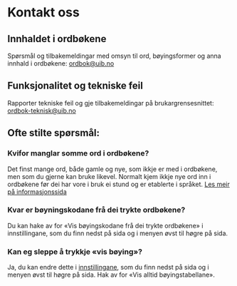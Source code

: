 # Kontakt oss
## Innhaldet i ordbøkene
Spørsmål og tilbakemeldingar med omsyn til ord, bøyingsformer og anna innhald i ordbøkene: [ordbok@uib.no](mailto:ordbok@uib.no)

## Funksjonalitet og tekniske feil
Rapporter tekniske feil og gje tilbakemeldingar på brukargrensesnittet: [ordbok-teknisk@uib.no](mailto:ordbok-teknisk@uib.no)

## Ofte stilte spørsmål:
### Kvifor manglar somme ord i ordbøkene?
Det finst mange ord, både gamle og nye, som ikkje er med i ordbøkene, men som du gjerne kan bruke likevel. Normalt kjem ikkje nye ord inn i ordbøkene før dei har vore i bruk ei stund og er etablerte i språket. [Les meir på informasjonssida]()

### Kvar er bøyningskodane frå dei trykte ordbøkene?
Du kan hake av for «Vis bøyingskodane frå dei trykte ordbøkene» i innstillingane, som du finn nedst på sida og i menyen øvst til høgre på sida.

### Kan eg sleppe å trykkje  «vis bøying»?
Ja, du kan endre dette i [innstillingane](settings), som du finn nedst på sida og i menyen øvst til høgre på sida. Hak av for «Vis alltid bøyingstabellane».

